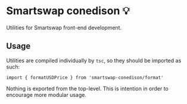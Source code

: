 # Smartswap conedison 💡

Utilities for Smartswap front-end development.

## Usage

Utilities are compiled individually by `tsc`, so they should be imported as such:

    import { formatUSDPrice } from 'smartswap-conedison/format'

Nothing is exported from the top-level. This is intention in order to encourage more modular usage.
